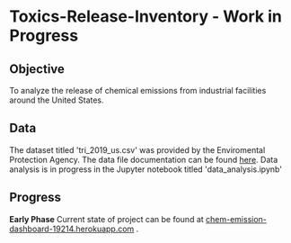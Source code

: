 # Toxics-Release-Inventory - Work in Progress

## Objective 
 To analyze the release of chemical emissions from industrial facilities around the United States.

## Data
The dataset titled 'tri_2019_us.csv' was provided by the Enviromental Protection Agency. The data file documentation can be found [here](https://www.epa.gov/sites/production/files/2019-08/documents/basic_data_files_documentation_aug_2019_v2.pdf). Data analysis is in progress in the Jupyter notebook titled 'data_analysis.ipynb'


## Progress  
**Early Phase**
Current state of project can be found at [chem-emission-dashboard-19214.herokuapp.com](https://chem-emission-dashboard-19214.herokuapp.com) . 